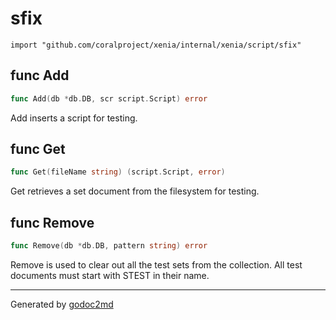 
# sfix
    import "github.com/coralproject/xenia/internal/xenia/script/sfix"






## func Add
``` go
func Add(db *db.DB, scr script.Script) error
```
Add inserts a script for testing.


## func Get
``` go
func Get(fileName string) (script.Script, error)
```
Get retrieves a set document from the filesystem for testing.


## func Remove
``` go
func Remove(db *db.DB, pattern string) error
```
Remove is used to clear out all the test sets from the collection.
All test documents must start with STEST in their name.









- - -
Generated by [godoc2md](http://godoc.org/github.com/davecheney/godoc2md)
